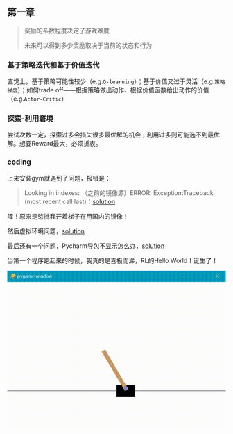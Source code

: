 ## 第一章

>奖励的系数程度决定了游戏难度
>
>未来可以得到多少奖励取决于当前的状态和行为

### 基于策略迭代和基于价值迭代
直觉上，基于策略可能性较少（e.g.`Q-learning`）；基于价值又过于灵活（e.g.`策略梯度`）；如何trade off——根据策略做出动作、根据价值函数给出动作的价值（e.g.`Actor-Critic`）

### 探索-利用窘境
尝试次数一定，探索过多会损失很多最优解的机会；利用过多则可能选不到最优解。想要Reward最大，必须折衷。

### coding
上来安装gym就遇到了问题，报错是：
>Looking in indexes: （之前的镜像源）ERROR: Exception:Traceback (most recent call last)：[solution](https://zhuanlan.zhihu.com/p/395477058)

嚯！原来是憨批我开着梯子在用国内的镜像！

然后虚拟环境问题，[solution](https://blog.csdn.net/weixin_43907191/article/details/115707263)

最后还有一个问题，Pycharm导包不显示怎么办，[solution](https://blog.csdn.net/weixin_43526279/article/details/122922263?spm=1001.2101.3001.6650.2&utm_medium=distribute.pc_relevant.none-task-blog-2%7Edefault%7ECTRLIST%7Edefault-2-122922263-blog-111855569.pc_relevant_multi_platform_whitelistv2&depth_1-utm_source=distribute.pc_relevant.none-task-blog-2%7Edefault%7ECTRLIST%7Edefault-2-122922263-blog-111855569.pc_relevant_multi_platform_whitelistv2&utm_relevant_index=5)

当第一个程序跑起来的时候，我真的是喜极而涕，RL的Hello World！诞生了！

![](https://github.com/WAYSC/charming-RL/blob/main/images/RL%20Hello%20World.gif)
